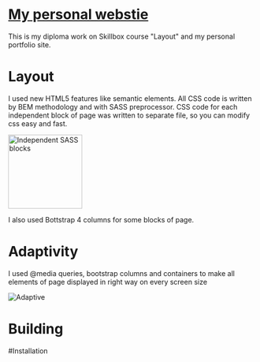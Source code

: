 # [My personal webstie](https://vadimveberg.ru/)
This is my diploma work on Skillbox course "Layout" and my personal portfolio site.

# Layout
I used new HTML5 features like semantic elements. All CSS code is written by BEM methodology and with SASS preprocessor. CSS code for each independent block of page was written to separate file, so you can modify css easy and fast.

<img src="https://vadimveberg.ru/assets/img/git_readme/SASS_blocks.png" width="150px" alt="Independent SASS blocks">

I also used Bottstrap 4 columns for some blocks of page.

# Adaptivity
I used @media queries, bootstrap columns and containers to make all elements of page displayed in right way on every screen size

![Adaptive](https://vadimveberg.ru/assets/img/git_readme/Adaptive.png)

# Building

#Installation
